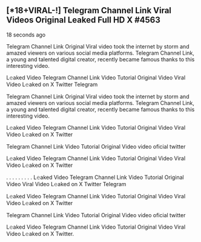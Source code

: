 ## [\*18+VIRAL-!\] Telegram Channel Link Viral Videos Original Leaked Full HD X #4563

18 seconds ago

Telegram Channel Link Original Viral video took the internet by storm
and amazed viewers on various social media platforms. Telegram Channel
Link, a young and talented digital creator, recently became famous
thanks to this interesting video.

L𝚎aked Video Telegram Channel Link Video Tutorial Original Video Viral
Video L𝚎aked on X Twitter Telegram

Telegram Channel Link Original Viral video took the internet by storm
and amazed viewers on various social media platforms. Telegram Channel
Link, a young and talented digital creator, recently became famous
thanks to this interesting video.

L𝚎aked Video Telegram Channel Link Video Tutorial Original Video Viral
Video L𝚎aked on X Twitter

Telegram Channel Link Video Tutorial Original Video video oficial
twitter

L𝚎aked Video Telegram Channel Link Video Tutorial Original Video Viral
Video L𝚎aked on X Twitter

. . . . . . . . . L𝚎aked Video Telegram Channel Link Video Tutorial
Original Video Viral Video L𝚎aked on X Twitter Telegram

L𝚎aked Video Telegram Channel Link Video Tutorial Original Video Viral
Video L𝚎aked on X Twitter

Telegram Channel Link Video Tutorial Original Video video oficial
twitter

L𝚎aked Video Telegram Channel Link Video Tutorial Original Video Viral
Video L𝚎aked on X Twitter.

